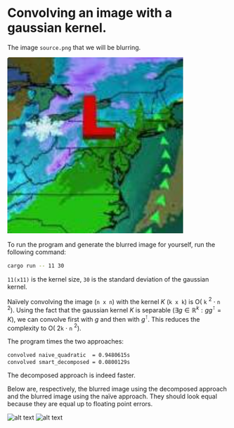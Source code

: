 # Convolving an image with a gaussian kernel.
The image `source.png` that we will be blurring.


![alt text](./source.png)

To run the program and generate the blurred image for yourself, run the following command:
```bash	
cargo run -- 11 30
```
`11(x11)` is the kernel size, `30` is the standard deviation of the gaussian kernel.



Naïvely convolving the image (`n x n`) with the kernel $K$ (`k x k`) is O( `k` $^2$ $\cdot$ `n` $^2$). Using the fact that the gaussian kernel $K$ is separable ($\exists g \in \mathbb{R}^k: gg^\intercal = K$), we can convolve first with $g$ and then with $g^\intercal$. This reduces the complexity to O( 2`k` $\cdot$ `n` $^2$).

The program times the two approaches:
```
convolved naive_quadratic  = 0.9480615s
convolved smart_decomposed = 0.0800129s
``````
The decomposed approach is indeed faster.

Below are, respectively, the blurred image using the decomposed approach and the blurred image using the naïve approach. They should look equal because they are equal up to floating point errors.

![alt text](./smart_blur_11s_30k.png)
![alt text](./naïve_blur_11s_30k.png)
